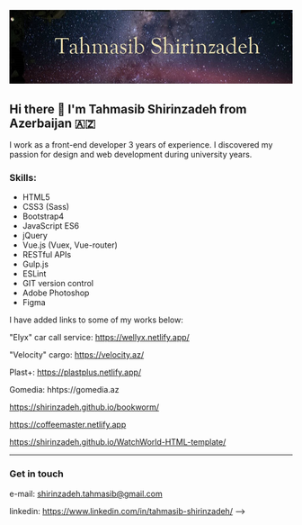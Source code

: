 ![image](./github-image.jpg)
## Hi there 👋 I'm Tahmasib Shirinzadeh from Azerbaijan :azerbaijan:

I work as a front-end developer 3 years of experience. I discovered my passion for design and web development during university years.

### Skills:

- HTML5
- CSS3 (Sass)
- Bootstrap4
- JavaScript ES6
- jQuery
- Vue.js (Vuex, Vue-router)
- RESTful APIs
- Gulp.js
- ESLint
- GIT version control
- Adobe Photoshop
- Figma

 I have added links to some of my works below:
 
"Elyx" car call service: https://wellyx.netlify.app/

"Velocity" cargo: https://velocity.az/

Plast+: https://plastplus.netlify.app/

Gomedia: hhtps://gomedia.az

https://shirinzadeh.github.io/bookworm/

https://coffeemaster.netlify.app

https://shirinzadeh.github.io/WatchWorld-HTML-template/

---

### Get in touch

e-mail: shirinzadeh.tahmasib@gmail.com

linkedin: https://www.linkedin.com/in/tahmasib-shirinzadeh/
-->

<!--
**shirinzadeh/shirinzadeh** is a ✨ _special_ ✨ repository because its `README.md` (this file) appears on your GitHub profile.


